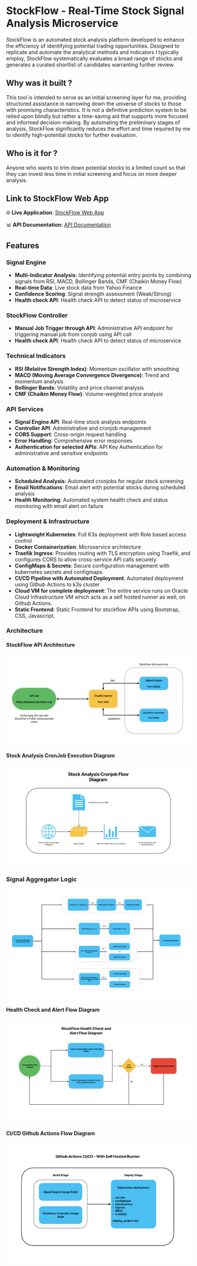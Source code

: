 # StockFlow - Real-Time Stock Signal Analysis Microservice

StockFlow is an automated stock analysis platform developed to enhance the efficiency of identifying potential trading opportunities. Designed to replicate and automate the analytical methods and indicators I typically employ, StockFlow systematically evaluates a broad range of stocks and generates a curated shortlist of candidates warranting further review.

## Why was it built ?
This tool is intended to serve as an initial screening layer for me, providing structured assistance in narrowing down the universe of stocks to those with promising characteristics. It is not a definitive prediction system to be relied upon blindly but rather a time-saving aid that supports more focused and informed decision-making. By automating the preliminary stages of analysis, StockFlow significantly reduces the effort and time required by me to identify high-potential stocks for further evaluation.

## Who is it for ?
Anyone who wants to trim down potential stocks to a limited count so that they can invest less time in initial screening and focus on more deeper analysis.

## Link to StockFlow Web App

🌐 **Live Application**: [StockFlow Web App](https://avinashsubhash.github.io/stockflow)

📊 **API Documentation**: [API Documentation](docs/API_README.md)


## Features

### **Signal Engine**
- **Multi-Indicator Analysis**: Identifying potential entry points by combining signals from RSI, MACD, Bollinger Bands, CMF (Chaikin Money Flow)
- **Real-time Data**: Live stock data from Yahoo Finance
- **Confidence Scoring**: Signal strength assessment (Weak/Strong)
- **Health check API**: Health check API to detect status of microservice

### **StockFlow Controller**
- **Manual Job Trigger through API**: Administrative API endpoint for triggering manual job from conjob using API call
- **Health check API**: Health check API to detect status of microservice

### **Technical Indicators**
- **RSI (Relative Strength Index)**: Momentum oscillator with smoothing
- **MACD (Moving Average Convergence Divergence)**: Trend and momentum analysis
- **Bollinger Bands**: Volatility and price channel analysis
- **CMF (Chaikin Money Flow)**: Volume-weighted price analysis

### **API Services**
- **Signal Engine API**: Real-time stock analysis endpoints
- **Controller API**: Administrative and cronjob management
- **CORS Support**: Cross-origin request handling
- **Error Handling**: Comprehensive error responses
- **Authentication for selected APIs**: API Key Authentication for administrative and sensitive endpoints 

### **Automation & Monitoring**
- **Scheduled Analysis**: Automated cronjobs for regular stock screening
- **Email Notifications**: Email alert with potential stocks during scheduled analysis
- **Health Monitoring**: Automated system health check and status monitoring with email alert on failure

### **Deployment & Infrastructure**
- **Lightweight Kubernetes**: Full K3s deployment with Role based access control
- **Docker Containerization**: Microservice architecture
- **Traefik Ingress**: Provides routing with TLS encryption using Traefik, and configures CORS to allow cross-service API calls securely.
- **ConfigMaps & Secrets**: Secure configuration management with kubernetes secrets and configmaps
- **CI/CD Pipeline with Automated Deployment**: Automated deployment using Github Actions to k3s cluster
- **Cloud VM for complete deployment**: The entire service runs on Oracle Cloud Infrastructure VM which acts as a self hosted runner as well, on Github Actions.
- **Static Frontend**: Static Frontend for stockflow APIs using Bootstrap, CSS, Javascript.

### **Architecture**

#### **StockFlow API Architecture**
![StockFlow API Architecture](docs/diagrams/api-flow-diagram.png)

#### **Stock Analysis CronJob Execution Diagram**
![Stock Analysis CronJob Execution Diagram](docs/diagrams/cronjob-execution-diagram.png)

### **Signal Aggregator Logic**
![Signal Aggregator Logic](docs/diagrams/signal-aggregator-logic.png)

#### **Health Check and Alert Flow Diagram**
![Health Check and Alert Flow Diagram](docs/diagrams/health-check-cronjob-diagram.png)

#### **CI/CD Github Actions Flow Diagram**
![CI/CD Github Actions Flow Diagram](docs/diagrams/github-actions-diagram.png)



